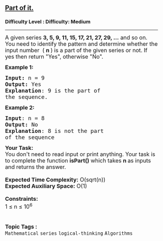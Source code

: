 <h2><a href="https://www.geeksforgeeks.org/problems/part-of-it1016/1?page=2&difficulty=Medium&status=unsolved,attempted&sortBy=accuracy">Part of it.</a></h2><h3>Difficulty Level : Difficulty: Medium</h3><hr><div class="problems_problem_content__Xm_eO"><p><span style="font-size:18px">A given series <strong>3, 5, 9, 11, 15, 17, 21, 27, 29, ...</strong> and so on. You need to identify the pattern and determine whether the input number&nbsp; ( <strong>n&nbsp;</strong>) is a part of the given series or not. If yes then return "Yes", otherwise "No".</span></p>

<p><span style="font-size:18px"><strong>Example 1:</strong></span></p>

<pre><span style="font-size:18px"><strong>Input: </strong>n = 9
<strong>Output:</strong> Yes
<strong>Explanation</strong>: 9 is the part of
the sequence.</span></pre>

<p><span style="font-size:18px"><strong>Example 2:</strong></span></p>

<pre><span style="font-size:18px"><strong>Input</strong>: n = 8
<strong>Output:</strong> No
<strong>Explanation</strong>: 8 is not the part
of the sequence</span></pre>

<p><span style="font-size:18px"><strong>Your Task:&nbsp;&nbsp;</strong><br>
You don't need to read input or print anything. Your task is to complete the function <strong>isPart()</strong>&nbsp;which takes&nbsp;<strong>n&nbsp;</strong>as inputs and returns the answer.<br>
<br>
<strong>Expected Time Complexity:</strong>&nbsp;O(sqrt(n))<br>
<strong>Expected Auxiliary Space:</strong>&nbsp;O(1)<br>
<br>
<strong>Constraints:</strong><br>
1 ≤ n ≤ 10<sup>6</sup></span></p>
</div><br><p><span style=font-size:18px><strong>Topic Tags : </strong><br><code>Mathematical</code>&nbsp;<code>series</code>&nbsp;<code>logical-thinking</code>&nbsp;<code>Algorithms</code>&nbsp;